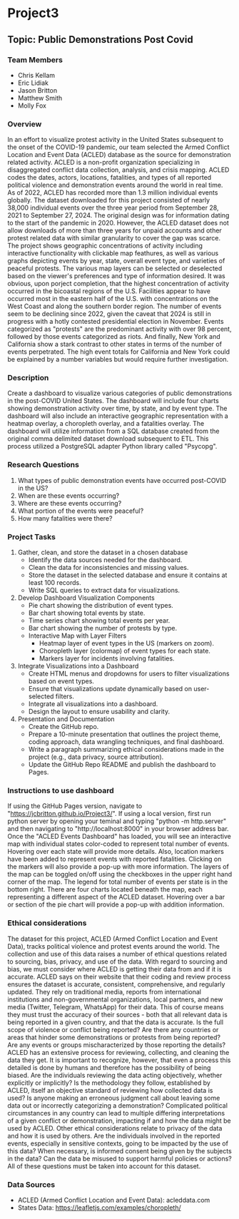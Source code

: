 # Project3

## Topic: Public Demonstrations Post Covid

### Team Members
* Chris Kellam
* Eric Lidiak
* Jason Britton
* Matthew Smith
* Molly Fox

### Overview
In an effort to visualize protest activity in the United States subsequent to the onset of the COVID-19 pandemic, our team selected the Armed Conflict Location and Event Data (ACLED) database as the source for demonstration related activity. ACLED is a non-profit organization specializing in disaggregated conflict data collection, analysis, and crisis mapping. ACLED codes the dates, actors, locations, fatalities, and types of all reported political violence and demonstration events around the world in real time. As of 2022, ACLED has recorded more than 1.3 million individual events globally. The dataset downloaded for this project consisted of nearly 38,000 individual events over the three year period from September 28, 2021 to September 27, 2024. The original design was for information dating to the start of the pandemic in 2020. However, the ACLED dataset does not allow downloads of more than three years for unpaid accounts and other protest related data with similar granularity to cover the gap was scarce. The project shows geographic concentrations of activity including interactive functionality with clickable map feathures, as well as various graphs depicting events by year, state, overall event type, and varieties of peaceful protests. The various map layers can be selected or deselected based on the viewer's preferences and type of information desired. It was obvious, upon porject completion, that the highest concentration of activity occurred in the bicoastal regions of the U.S. Facilities appear to have occurred most in the eastern half of the U.S. with concentrations on the West Coast and along the southern border region. The number of events seem to be declining since 2022, given the caveat that 2024 is still in progress with a hotly contested presidential election in November. Events categorized as "protests" are the predominant activity with over 98 percent, followed by those events categorized as riots. And finally, New York and California show a stark contrast to other states in terms of the number of events perpetrated. The high event totals for California and New York could be explained by a number variables but would require further investigation.

### Description
Create a dashboard to visualize various categories of public demonstrations in the post-COVID United States. The dashboard will include four charts showing demonstration activity over time, by state, and by event type. The dashboard will also include an interactive geographic representation with a heatmap overlay, a choropleth overlay, and a fatalities overlay. The dashboard will utilize information from a SQL database created from the original comma delimited dataset download subsequent to ETL. This process utilized a PostgreSQL adapter Python library called "Psycopg".

### Research Questions
1. What types of public demonstration events have occurred post-COVID in the US?
2. When are these events occurring?
3. Where are these events occurring?
4. What portion of the events were peaceful?
5. How many fatalities were there?

### Project Tasks
1. Gather, clean, and store the dataset in a chosen database
    * Identify the data sources needed for the dashboard.
    * Clean the data for inconsistencies and missing values.
    * Store the dataset in the selected database and ensure it contains at least 100 records.
    * Write SQL queries to extract data for visualizations.
2. Develop Dashboard Visualization Components
    * Pie chart showing the distribution of event types.
    * Bar chart showing total events by state.
    * Time series chart showing total events per year.
    * Bar chart showing the number of protests by type.
    * Interactive Map with Layer Filters
        * Heatmap layer of event types in the US (markers on zoom).
        * Choropleth layer (colormap) of event types for each state.
        * Markers layer for incidents involving fatalities.
4. Integrate Visualizations into a Dashboard
    * Create HTML menus and dropdowns for users to filter visualizations based on event types.
    * Ensure that visualizations update dynamically based on user-selected filters.
    * Integrate all visualizations into a dashboard.
    * Design the layout to ensure usability and clarity.
5. Presentation and Documentation
    * Create the GitHub repo.
    * Prepare a 10-minute presentation that outlines the project theme, coding approach, data wrangling techniques, and final dashboard.
    * Write a paragraph summarizing ethical considerations made in the project (e.g., data privacy, source attribution).
    * Update the GitHub Repo README and publish the dashboard to Pages.

### Instructions to use dashboard
If using the GitHub Pages version, navigate to "https://jcbritton.github.io/Project3/".  If using a local version, first run python server by opening your teminal and typing "python -m http.server" and then navigating to "http://localhost:8000" in your browser address bar.  Once the "ACLED Events Dashboard" has loaded, you will see an interactive map with individual states color-coded to represent total number of events.  Hovering over each state will provide more details. Also, location markers have been added to represent events with reported fatalities.  Clicking on the markers will also provide a pop-up with more information.  The layers of the map can be toggled on/off using the checkboxes in the upper right hand corner of the map.  The legend for total number of events per state is in the bottom right.  There are four charts located beneath the map, each representing a different aspect of the ACLED dataset. Hovering over a bar or section of the pie chart will provide a pop-up with addition information.  

### Ethical considerations
The dataset for this project, ACLED (Armed Conflict Location and Event Data), tracks political violence and protest events around the world. The collection and use of this data raises a number of ethical questions related to sourcing, bias, privacy, and use of the data. With regard to sourcing and bias, we must consider where ACLED is getting their data from and if it is accurate. ACLED says on their website that their coding and review process ensures the dataset is accurate, consistent, comprehensive, and regularly updated. They rely on traditional media, reports from international institutions and non-governmental organizations, local partners, and new media (Twitter, Telegram, WhatsApp) for their data. This of course means they must trust the accuracy of their sources - both that all relevant data is being reported in a given country, and that the data is accurate. Is the full scope of violence or conflict being reported? Are there any countries or areas that hinder some demonstrations or protests from being reported? Are any events or groups mischaracterized by those reporting the details? ACLED has an extensive process for reviewing, collecting, and cleaning the data they get. It is important to recognize, however, that even a process this detailed is done by humans and therefore has the possibility of being biased. Are the individuals reviewing the data acting objectively, whether explicitly or implicitly? Is the methodology they follow, established by ACLED, itself an objective standard of reviewing how collected data is used? Is anyone making an erroneous judgment call about leaving some data out or incorrectly categorizing a demonstration? Complicated political circumstances in any country can lead to multiple differing interpretations of a given conflict or demonstration, impacting if and how the data might be used by ACLED. Other ethical considerations relate to privacy of the data and how it is used by others. Are the individuals involved in the reported events, especially in sensitive contexts, going to be impacted by the use of this data? When necessary, is informed consent being given by the subjects in the data? Can the data be misused to support harmful policies or actions? All of these questions must be taken into account for this dataset.

### Data Sources
* ACLED (Armed Conflict Location and Event Data): acleddata.com
* States Data: https://leafletjs.com/examples/choropleth/
